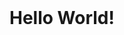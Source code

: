 <html>
   <head>
       <title> First website </title>
   </head> 
 <body> 
  <h1> Hello World! </h1>
 </body>
 <style>
 body
 { 
  background-colour:black;
  Colour:#fff;
  text-align:centre;
  }
  </style>
  </html>
